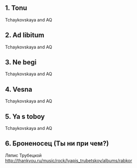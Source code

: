 ## 1. Tonu
Tchaykovskaya and AQ
    
## 2. Ad libitum
Tchaykovskaya and AQ

## 3. Ne begi
Tchaykovskaya and AQ

## 4. Vesna
Tchaykovskaya and AQ

## 5. Ya s toboy
Tchaykovskaya and AQ

## 6. Броненосец (Ты ни при чем?)
Ляпис Трубецкой
http://thankyou.ru/music/rock/lyapis_trubetskoy/albums/rabkor
